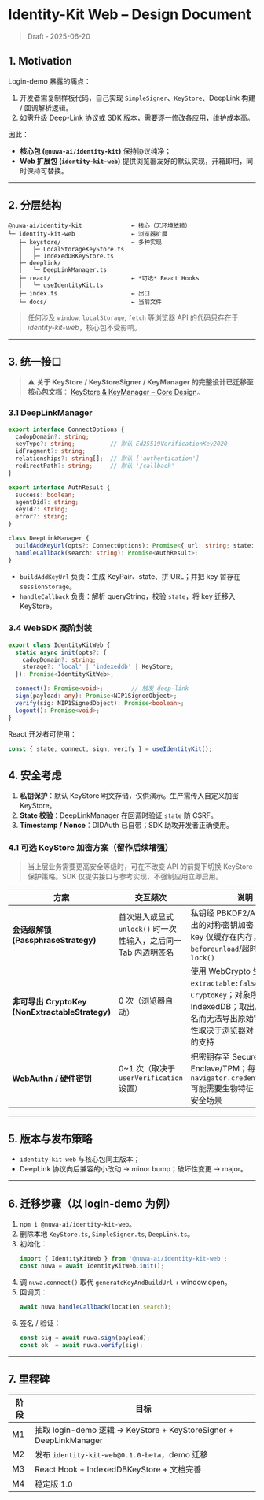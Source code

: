# Identity-Kit Web – Design Document

> Draft ‑ 2025-06-20

## 1. Motivation

Login-demo 暴露的痛点：

1. 开发者需复制样板代码，自己实现 `SimpleSigner`、`KeyStore`、DeepLink 构建 / 回调解析逻辑。
2. 如需升级 Deep-Link 协议或 SDK 版本，需要逐一修改各应用，维护成本高。

因此：

* **核心包 (`@nuwa-ai/identity-kit`)** 保持协议纯净；
* **Web 扩展包 (`identity-kit-web`)** 提供浏览器友好的默认实现，开箱即用，同时保持可替换。

---

## 2. 分层结构

```
@nuwa-ai/identity-kit              ← 核心（无环境依赖）
└─ identity-kit-web                ← 浏览器扩展
   ├─ keystore/                    ← 多种实现
   │   ├─ LocalStorageKeyStore.ts
   │   ├─ IndexedDBKeyStore.ts
   ├─ deeplink/
   │   └─ DeepLinkManager.ts
   ├─ react/                       ← *可选* React Hooks
   │   └─ useIdentityKit.ts
   ├─ index.ts                     ← 出口
   └─ docs/                        ← 当前文件
```

> 任何涉及 `window`, `localStorage`, `fetch` 等浏览器 API 的代码只存在于 *identity-kit-web*，核心包不受影响。

---

## 3. 统一接口

> ⚠️ **关于 KeyStore / KeyStoreSigner / KeyManager 的完整设计已迁移至核心包文档**：
> [KeyStore & KeyManager – Core Design](../../nuwa-identity-kit/docs/key-store-and-manager.md)。

### 3.1 DeepLinkManager

```ts
export interface ConnectOptions {
  cadopDomain?: string;
  keyType?: string;          // 默认 Ed25519VerificationKey2020
  idFragment?: string;
  relationships?: string[];  // 默认 ['authentication']
  redirectPath?: string;     // 默认 '/callback'
}

export interface AuthResult {
  success: boolean;
  agentDid?: string;
  keyId?: string;
  error?: string;
}

class DeepLinkManager {
  buildAddKeyUrl(opts?: ConnectOptions): Promise<{ url: string; state: string; privateKey: Uint8Array; publicKey: Uint8Array; }>;
  handleCallback(search: string): Promise<AuthResult>;
}
```
* `buildAddKeyUrl` 负责：生成 KeyPair、state、拼 URL；并把 key 暂存在 `sessionStorage`。
* `handleCallback` 负责：解析 queryString，校验 `state`，将 key 迁移入 KeyStore。

### 3.4 WebSDK 高阶封装

```ts
export class IdentityKitWeb {
  static async init(opts?: {
    cadopDomain?: string;
    storage?: 'local' | 'indexeddb' | KeyStore;
  }): Promise<IdentityKitWeb>;

  connect(): Promise<void>;        // 触发 deep-link
  sign(payload: any): Promise<NIP1SignedObject>;
  verify(sig: NIP1SignedObject): Promise<boolean>;
  logout(): Promise<void>;
}
```

React 开发者可使用：
```ts
const { state, connect, sign, verify } = useIdentityKit();
```

## 4. 安全考虑

1. **私钥保护**：默认 KeyStore 明文存储，仅供演示。生产需传入自定义加密 KeyStore。
2. **State 校验**：DeepLinkManager 在回调时验证 `state` 防 CSRF。
3. **Timestamp / Nonce**：DIDAuth 已自带；SDK 助攻开发者正确使用。

### 4.1 可选 KeyStore 加密方案（留作后续增强）

> 当上层业务需要更高安全等级时，可在不改变 API 的前提下切换 KeyStore 保护策略。SDK 仅提供接口与参考实现，不强制应用立即启用。

| 方案 | 交互频次 | 说明 |
|------|---------|------|
| **会话级解锁 (PassphraseStrategy)** | 首次进入或显式 `unlock()` 时一次性输入，之后同一 Tab 内透明签名 | 私钥经 PBKDF2/Argon2 推导出的对称密钥加密；解密后的 key 仅缓存在内存，`beforeunload`/超时自动 `lock()` |
| **非可导出 CryptoKey (NonExtractableStrategy)** | 0 次（浏览器自动） | 使用 WebCrypto 生成 `extractable:false` 的 `CryptoKey`；对象序列化进 IndexedDB；取出后可直接签名而无法导出原始字节；兼容性取决于浏览器对 Ed25519 的支持 |
| **WebAuthn / 硬件密钥** | 0~1 次（取决于 `userVerification` 设置） | 把密钥存至 Secure Enclave/TPM；每次 `navigator.credentials.get()` 可能需要生物特征；适合极高安全场景 |

---

## 5. 版本与发布策略

* `identity-kit-web` 与核心包同主版本；
* DeepLink 协议向后兼容的小改动 → minor bump；破坏性变更 → major。

---

## 6. 迁移步骤（以 login-demo 为例）

1. `npm i @nuwa-ai/identity-kit-web`。
2. 删除本地 `KeyStore.ts`, `SimpleSigner.ts`, `DeepLink.ts`。
3. 初始化：
   ```ts
   import { IdentityKitWeb } from '@nuwa-ai/identity-kit-web';
   const nuwa = await IdentityKitWeb.init();
   ```
4. 调 `nuwa.connect()` 取代 `generateKeyAndBuildUrl` + window.open。
5. 回调页：
   ```ts
   await nuwa.handleCallback(location.search);
   ```
6. 签名 / 验证：
   ```ts
   const sig = await nuwa.sign(payload);
   const ok  = await nuwa.verify(sig);
   ```

---

## 7. 里程碑

| 阶段 | 目标 |
|------|------|
| M1   | 抽取 login-demo 逻辑 → KeyStore + KeyStoreSigner + DeepLinkManager |
| M2   | 发布 `identity-kit-web@0.1.0-beta`，demo 迁移 |
| M3   | React Hook + IndexedDBKeyStore + 文档完善 |
| M4   | 稳定版 1.0 | 